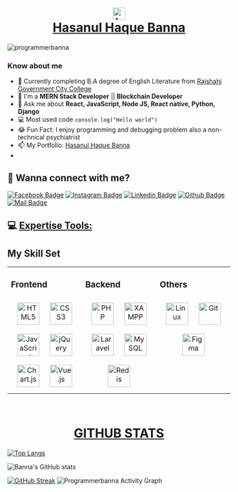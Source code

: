 # <h1 align="center"><img src="hello.gif" width="28px" alt="hi"><br/> [Hasanul Haque Banna](https://hasanulhaquebanna.com) </h1>

<p align="left"> <img src="https://komarev.com/ghpvc/?username=programmerbanna&label=Profile%20views&color=0e75b6&style=flat" alt="programmerbanna" /> </p>

### Know about me

- 🏫 Currently completing B.A degree of English Literature from [Rajshahi Government City College](https://rgcc.ac.bd)
- 🌱 I'm a **MERN Stack Developer** || **Blockchain Developer**
- 💬 Ask me about **React, JavaScript, Node JS, React native, Python, Django**
- 💻 Most used code `console.log("Hello world")`
- 😂 Fun Fact: I enjoy programming and debugging problem also a non-technical psychiatrist
- 📫 My Portfolio: [Hasanul Haque Banna](https://hasanulhaquebanna.com)
-

## 🚀 Wanna connect with me?

[![Facebook Badge](https://img.shields.io/badge/Facebook-1877F2?style=for-the-badge&logo=facebook&logoColor=white)](https://facebook.com/iamfreelancerbanna)
[![Instagram Badge](https://img.shields.io/badge/Instagram-E4405F?style=for-the-badge&logo=instagram&logoColor=white)](https://instagram.com/freelancerbanna)
[![Linkedin Badge](https://img.shields.io/badge/LinkedIn-0077B5?style=for-the-badge&logo=linkedin&logoColor=white)](https://linkedin.com/in/hasanulhaquebanna)
[![Github Badge](https://img.shields.io/badge/GitHub-100000?style=for-the-badge&logo=github&logoColor=white)](https://github.com/programmerbanna)
[![Mail Badge](https://img.shields.io/badge/Gmail-D14836?style=for-the-badge&logo=gmail&logoColor=white)](mailto:hasanulhaquebanna@gmail.com)

## 💻 [Expertise Tools:](#)

## My Skill Set

<table><tr><td valign="top" width="33%">

### Frontend

<div align="center">
<a href="https://en.wikipedia.org/wiki/HTML5" target="_blank"><img style="margin: 10px" src="https://profilinator.rishav.dev/skills-assets/html5-original-wordmark.svg" alt="HTML5" height="50" /></a>
<a href="https://www.w3schools.com/css/" target="_blank"><img style="margin: 10px" src="https://profilinator.rishav.dev/skills-assets/css3-original-wordmark.svg" alt="CSS3" height="50" /></a>
<a href="https://www.javascript.com/" target="_blank"><img style="margin: 10px" src="https://profilinator.rishav.dev/skills-assets/javascript-original.svg" alt="JavaScript" height="50" /></a>
<a href="https://jquery.com/" target="_blank"><img style="margin: 10px" src="https://profilinator.rishav.dev/skills-assets/jquery.png" alt="jQuery" height="50" /></a>
<a href="https://www.chartjs.org/" target="_blank"><img style="margin: 10px" src="https://profilinator.rishav.dev/skills-assets/logo-title.svg" alt="Chart.js" height="50" /></a>
<a href="https://vuejs.org/" target="_blank"><img style="margin: 10px" src="https://profilinator.rishav.dev/skills-assets/vuejs-original-wordmark.svg" alt="Vue.js" height="50" /></a>
</div>

</td><td valign="top" width="33%">

### Backend

<div align="center">
<a href="https://www.php.net/" target="_blank"><img style="margin: 10px" src="https://profilinator.rishav.dev/skills-assets/php-original.svg" alt="PHP" height="50" /></a>
<a href="https://www.apachefriends.org/" target="_blank"><img style="margin: 10px" src="https://profilinator.rishav.dev/skills-assets/xampp.png" alt="XAMPP" height="50" /></a>
<a href="https://laravel.com/" target="_blank"><img style="margin: 10px" src="https://profilinator.rishav.dev/skills-assets/laravel-plain-wordmark.svg" alt="Laravel" height="50" /></a>
<a href="https://www.mysql.com/" target="_blank"><img style="margin: 10px" src="https://profilinator.rishav.dev/skills-assets/mysql-original-wordmark.svg" alt="MySQL" height="50" /></a>
<a href="https://redis.io/" target="_blank"><img style="margin: 10px" src="https://profilinator.rishav.dev/skills-assets/redis-original-wordmark.svg" alt="Redis" height="50" /></a>
</div>

</td><td valign="top" width="33%">

### Others

<div align="center">
<a href="https://www.linux.org/" target="_blank"><img style="margin: 10px" src="https://profilinator.rishav.dev/skills-assets/linux-original.svg" alt="Linux" height="50" /></a>
<a href="https://github.com/" target="_blank"><img style="margin: 10px" src="https://profilinator.rishav.dev/skills-assets/git-scm-icon.svg" alt="Git" height="50" /></a>
<a href="https://www.figma.com/" target="_blank"><img style="margin: 10px" src="https://profilinator.rishav.dev/skills-assets/figma-icon.svg" alt="Figma" height="50" /></a>
</div>

</td></tr></table>

<br/>

<!-- ### Language
[![HTML Badge](https://img.shields.io/badge/HTML5-E34F26?style=for-the-badge&logo=html5&logoColor=white)](#)
[![Javascript Badge](https://img.shields.io/badge/JavaScript-F7DF1E?style=for-the-badge&logo=javascript&logoColor=black)](#)
[![Typescript Badge](https://img.shields.io/badge/typeScript-0078D6?style=for-the-badge&logo=typeScript&logoColor=white)](#)
[![Jquery Badge](https://img.shields.io/badge/jQuery-0769AD?style=for-the-badge&logo=jquery&logoColor=white)](#)
[![Python Badge](https://img.shields.io/badge/Python-14354C?style=for-the-badge&logo=python&logoColor=white)](#)
[![GraphQL Badge](https://img.shields.io/badge/-GraphQl-e535ab?style=for-the-badge&labelColor=black&logo=node.js&logoColor=e535ab)](#)

### CSS/Frameworks
[![CSS Badge](https://img.shields.io/badge/CSS3-1572B6?style=for-the-badge&logo=css3&logoColor=white)](#)
[![SASS Badge](https://img.shields.io/badge/Sass-CC6699?style=for-the-badge&logo=sass&logoColor=white)](#)
[![Bootstrap Badge](https://img.shields.io/badge/Bootstrap-563D7C?style=for-the-badge&logo=bootstrap&logoColor=white)](#)
[![Tailwind Badge](https://img.shields.io/badge/Tailwind_CSS-38B2AC?style=for-the-badge&logo=tailwind-css&logoColor=white)](#)
[![Styled Badge](https://img.shields.io/badge/styled--components-DB7093?style=for-the-badge&logo=styled-components&logoColor=white)](#)
[![Material UI Badge](https://img.shields.io/badge/Material--UI-0081CB?style=for-the-badge&logo=material-ui&logoColor=white)](#)

### Frontend (With Framework)
[![React Badge](https://img.shields.io/badge/React-20232A?style=for-the-badge&logo=react&logoColor=61DAFB)](#)
[![Next Badge](https://img.shields.io/badge/NextJS-000?style=for-the-badge&logo=nextjs&logoColor=61DAFB)](#)

### Backend (With Framework)
[![Node Badge](https://img.shields.io/badge/Node.js-43853D?style=for-the-badge&logo=node.js&logoColor=white)](#)
[![Express.js Badge](https://img.shields.io/badge/Express.js-000000?style=for-the-badge&logo=express&logoColor=white)](#)
[![NestJS](https://img.shields.io/badge/nestjs-%23E0234E.svg?style=for-the-badge&logo=nestjs&logoColor=white)](#)
[![Django Badge](https://img.shields.io/badge/Django-092E20?style=for-the-badge&logo=django&logoColor=white)](#)
[![Django Rest Badge](	https://img.shields.io/badge/django%20rest-ff1709?style=for-the-badge&logo=django&logoColor=white)](#)

### Database (With ORM)
[![Prisma](https://img.shields.io/badge/Prisma-3982CE?style=for-the-badge&logo=Prisma&logoColor=white)](#)
[![MongoDB Badge](https://img.shields.io/badge/MongoDB-4EA94B?style=for-the-badge&logo=mongodb&logoColor=white)](#)
[![Mysql Badge](https://img.shields.io/badge/MySQL-005C84?style=for-the-badge&logo=mysql&logoColor=white)](#)
[![Firebase Badge](https://img.shields.io/badge/firebase-ffca28?style=for-the-badge&logo=firebase&logoColor=black)](#)

### CI/CD
[![GitHub](https://img.shields.io/badge/github-%23121011.svg?style=for-the-badge&logo=github&logoColor=white)](#)
[![Bitbucket](https://img.shields.io/badge/bitbucket-%230047B3.svg?style=for-the-badge&logo=bitbucket&logoColor=white)](#)
[![Docker Badge](https://img.shields.io/badge/Docker-2CA5E0?style=for-the-badge&logo=docker&logoColor=white)](#)

### Design (Utilities)
[![Figma Badge](https://img.shields.io/badge/Figma-F24E1E?style=for-the-badge&logo=figma&logoColor=white)](#)
[![Adobe XD Badge](https://img.shields.io/badge/Adobe%20XD-470137?style=for-the-badge&logo=Adobe%20XD&logoColor=#FF61F6)](#)
[![Framer Badge](	https://img.shields.io/badge/Framer-black?style=for-the-badge&logo=framer&logoColor=blue)](#)
[![Chartjs Badge](https://img.shields.io/badge/Chart.js-FF6384?style=for-the-badge&logo=chartdotjs&logoColor=white)](#)

 -->

## <h1 align="center">[GITHUB STATS](#)</h1>

[![Top Langs](https://github-readme-stats.vercel.app/api/top-langs/?username=programmerbanna&show_icons=true&theme=radical)](https://github.com/anuraghazra/github-readme-stats)

![Banna's GitHub stats](https://github-readme-stats.vercel.app/api?username=programmerbanna&layout=compact&show_icons=true&theme=radical)

[![GitHub Streak](https://github-readme-streak-stats.herokuapp.com/?user=programmerbanna&currStreakNum=2FD3EB&fire=pink&sideLabels=F00&date_format=[Y.]n.j&layout=compact&show_icons=true&theme=radical)](https://git.io/streak-stats)</td>
<img alt="Programmerbanna Activity Graph" src="https://activity-graph.herokuapp.com/graph?username=programmerbanna&bg_color=0D1117&color=5BCDEC&line=5BCDEC&point=FFFFFF&hide_border=true" />
